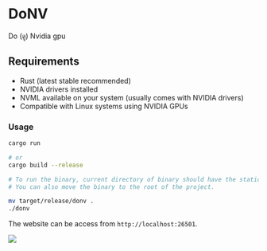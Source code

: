 # DoNV
Do (ดู) Nvidia gpu

## Requirements

- Rust (latest stable recommended)
- NVIDIA drivers installed
- NVML available on your system (usually comes with NVIDIA drivers)
- Compatible with Linux systems using NVIDIA GPUs

### Usage

```bash
cargo run 

# or
cargo build --release

# To run the binary, current directory of binary should have the static/ and its content. 
# You can also move the binary to the root of the project.

mv target/release/donv .
./donv  

```

The website can be access from `http://localhost:26501`.

![](https://media.discordapp.net/attachments/1056861101758885920/1361035543739240659/image.png?ex=67fd4aa0&is=67fbf920&hm=af08ec505319f3ca20666ea51b4939f688e6d9a5c285512731540a750c05113e&=&format=webp&quality=lossless&width=1024&height=635)